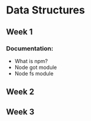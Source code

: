 # Data Structures
## Week 1
### Documentation:
- What is npm?
- Node got module
- Node fs module

## Week 2
## Week 3
